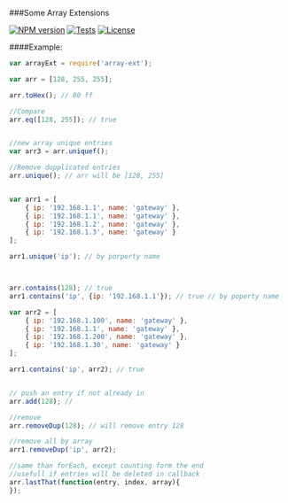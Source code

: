 ###Some Array Extensions 

[![NPM version](http://img.shields.io/npm/v/array-ext.svg)](https://www.npmjs.com/package/array-ext)
[![Tests](http://img.shields.io/travis/soef/array-ext/master.svg)](https://travis-ci.org/soef/array-ext)
[![License](https://img.shields.io/badge/license-MIT-blue.svg?style=flat)](https://github.com/soef/array-ext/blob/master/LICENSE)

####Example:

```js
var arrayExt = require('array-ext');

var arr = [128, 255, 255];

arr.toHex(); // 80 ff

//Compare
arr.eq([128, 255]); // true


//new array unique entries
var arr3 = arr.uniquef();

//Remove dupplicated entries
arr.unique(); // arr will be [128, 255]


var arr1 = [
    { ip: '192.168.1.1', name: 'gateway' },
    { ip: '192.168.1.1', name: 'gateway' },
    { ip: '192.168.1.2', name: 'gateway' },
    { ip: '192.168.1.3', name: 'gateway' }
];

arr1.unique('ip'); // by porperty name



arr.contains(128); // true
arr1.contains('ip', {ip: '192.168.1.1'}); // true // by poperty name

var arr2 = [
    { ip: '192.168.1.100', name: 'gateway' },
    { ip: '192.168.1.1', name: 'gateway' },
    { ip: '192.168.1.200', name: 'gateway' },
    { ip: '192.168.1.30', name: 'gateway' }
];

arr1.contains('ip', arr2); // true


// push an entry if not already in
arr.add(128); //

//remove 
arr.removeDup(128); // will remove entry 128

//remove all by array
arr1.removeDup('ip', arr2);

//same than forEach, except counting form the end
//usefull if entries will be deleted in callback
arr.lastThat(function(entry, index, array){
});
```